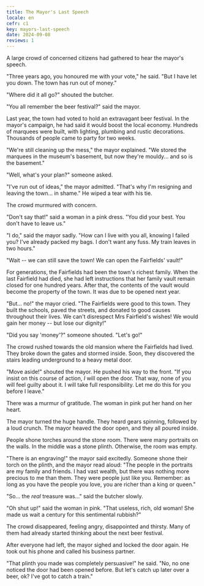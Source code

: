 ```yaml
---
title: The Mayor's Last Speech
locale: en
cefr: c1
key: mayors-last-speech
date: 2024-09-08
reviews: 1
---
```


A large crowd of concerned citizens had gathered to hear the mayor's speech.

"Three years ago, you honoured me with your vote," he said. "But I have let you down. The town has run out of money."

"Where did it all go?" shouted the butcher.

"You all remember the beer festival?" said the mayor.

Last year, the town had voted to hold an extravagant beer festival. In the mayor's campaign, he had said it would boost the local economy. Hundreds of marquees were built, with lighting, plumbing and rustic decorations. Thousands of people came to party for two weeks.

"We're still cleaning up the mess," the mayor explained. "We stored the marquees in the museum's basement, but now they're mouldy... and so is the basement."

"Well, what's your plan?" someone asked.

"I've run out of ideas," the mayor admitted. "That's why I'm resigning and leaving the town... in shame." He wiped a tear with his tie.

The crowd murmured with concern.

"Don't say that!" said a woman in a pink dress. "You did your best. You don't have to leave us."

"I do," said the mayor sadly. "How can I live with you all, knowing I failed you? I've already packed my bags. I don't want any fuss. My train leaves in two hours."

"Wait -- we can still save the town! We can open the Fairfields' vault!"

For generations, the Fairfields had been the town's richest family. When the last Fairfield had died, she had left instructions that her family vault remain closed for one hundred years. After that, the contents of the vault would become the property of the town. It was due to be opened next year.

"But... no!" the mayor cried. "The Fairfields were good to this town. They built the schools, paved the streets, and donated to good causes throughout their lives. We can't disrespect Mrs Fairfield's wishes! We would gain her money -- but lose our dignity!"

"Did you say 'money'?" someone shouted. "Let's go!"

The crowd rushed towards the old mansion where the Fairfields had lived. They broke down the gates and stormed inside. Soon, they discovered the stairs leading underground to a heavy metal door.

"Move aside!" shouted the mayor. He pushed his way to the front. "If you insist on this course of action, *I* will open the door. That way, none of you will feel guilty about it. I will take full responsibility. Let me do this for you before I leave."

There was a murmur of gratitude. The woman in pink put her hand on her heart.

The mayor turned the huge handle. They heard gears spinning, followed by a loud crunch. The mayor heaved the door open, and they all poured inside.

People shone torches around the stone room. There were many portraits on the walls. In the middle was a stone plinth. Otherwise, the room was empty.

"There is an engraving!" the mayor said excitedly. Someone shone their torch on the plinth, and the mayor read aloud: "The people in the portraits are my family and friends. I had vast wealth, but there was nothing more precious to me than them. They were people just like you. Remember: as long as you have the people you love, you are richer than a king or queen."

"So... the *real* treasure was..." said the butcher slowly.

"Oh shut up!" said the woman in pink. "That useless, rich, old woman! She made us wait a century for this sentimental rubbish?"

The crowd disappeared, feeling angry, disappointed and thirsty. Many of them had already started thinking about the next beer festival.

After everyone had left, the mayor sighed and locked the door again. He took out his phone and called his business partner.

"That plinth you made was completely persuasive!" he said. "No, no one noticed the door had been opened before. But let's catch up later over a beer, ok? I've got to catch a train."